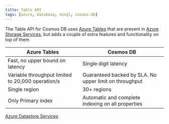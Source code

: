 ```yaml
---
title: Table API
tags: [azure, database, nosql, cosmos-db]
---
```


The Table API for Cosmos DB uses [Azure Tables](../Azure%20Tables/Azure%20Tables.md) that are present in [Azure Storage Services](../../Azure%20Storage%20Services/Azure%20Storage%20Services.md), but adds a couple of extra features and functionality on top of them

| Azure Tables                                      | Cosmos DB                                              |
| ------------------------------------------------- | ------------------------------------------------------ |
| Fast, no upper bound on latency                   | Single digit latency                                   |
| Variable throughput limited to 20,000 operation/s | Guaranteed backed by SLA. No upper limit on throughput |
| Single region                                     | 30+ regions                                            |
| Only Primary index                                | Automatic and complete indexing on all properties      |

[Azure Datastore Services](../Azure%20Datastore%20Services.md)